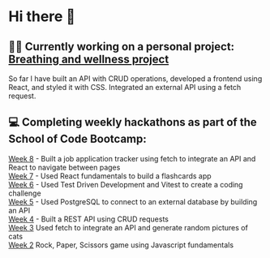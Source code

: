 <h1> Hi there 👋 </h1>

<h2><strong>🧘‍♀️ Currently working on a personal project:</strong> <a href="https://github.com/graceoreilly/breathing_project">Breathing and wellness project</a></h2>
<p>So far I have built an API with CRUD operations, developed a frontend using React, and styled it with CSS. Integrated an external API using a fetch request.</p>

 <h2><strong>💻 Completing weekly hackathons as part of the School of Code Bootcamp:</strong></h2>

<a href="https://github.com/SchoolOfCode/week-8-hackathon-i-am-immutable">Week 8</a><span> - Built a job application tracker using fetch to integrate an API and React to navigate between pages</span><br>
<a href="https://github.com/SchoolOfCode/week-7-hackathon-room-9-dgt">Week 7</a><span> - Used React fundamentals to build a flashcards app</span><br>
<a href="https://github.com/SchoolOfCode/week-6-hackathon-graceoreilly">Week 6</a><span> - Used Test Driven Development and Vitest to create a coding challenge</span><br>
<a href="https://github.com/SchoolOfCode/week-5-hackathon-sgs_room_10">Week 5</a><span> - Used PostgreSQL to connect to an external database by building an API</span><br>
<a href="https://github.com/SchoolOfCode/week-4-rest-api-hackathon-bc18-room-10">Week 4</a><span> - Built a REST API using CRUD requests</span><br>
<a href="https://github.com/SchoolOfCode/week-3-hackathon-css-room-6">Week 3</a><span> Used fetch to integrate an API and generate random pictures of cats</span><br>
<a href="https://github.com/SchoolOfCode/week-2-hackathon-rock-paper-scissors-bc18-team9">Week 2</a><span> Rock, Paper, Scissors game using Javascript fundamentals</span><br>







<!--
**graceoreilly/graceoreilly** is a ✨ _special_ ✨ repository because its `README.md` (this file) appears on your GitHub profile.

Here are some ideas to get you started:

- 🔭 I’m currently working on ...
- 🌱 I’m currently learning ...
- 👯 I’m looking to collaborate on ...
- 🤔 I’m looking for help with ...
- 💬 Ask me about ...
- 📫 How to reach me: ...
- 😄 Pronouns: ...
- ⚡ Fun fact: ...
-->
